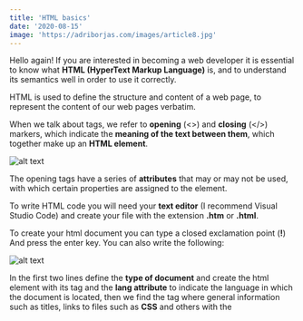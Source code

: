 ```yaml
---
title: 'HTML basics'
date: '2020-08-15'
image: 'https://adriborjas.com/images/article8.jpg'
---
```


Hello again! If you are interested in becoming a web developer it is essential to know what **HTML (HyperText Markup Language)** is, and to understand its semantics well in order to use it correctly.

HTML is used to define the structure and content of a web page, to represent the content of our web pages verbatim. 

When we talk about tags, we refer to **opening** (<>) and **closing** (</>) markers, which indicate the **meaning of the text between them**, which together make up an **HTML element**.

![alt text](https://adriborjas.com/images/htmle.png "html element")

The opening tags have a series of **attributes** that may or may not be used, with which certain properties are assigned to the element.


To write HTML code you will need your **text editor** (I recommend Visual Studio Code) and create your file with the extension **.htm** or **.html**.
 
To create your html document you can type a closed exclamation point (**!**) And press the enter key. You can also write the following:

![alt text](https://adriborjas.com/images/htmlsc.png "html structure")

In the first two lines define the **type of document** and create the html element with its tag and the **lang attribute** to indicate the language in which the document is located, then we find the <head> tag where general information such as titles, links to files such as **CSS** and others with the <title>, <link> and <meta> tags are placed. 

Some tags as <meta> and <img> are **exceptions** and has no closing tag.

Finally we find the <body> tag is where you place the **general content** such as the heading, the sections made up of images, tables, paragraphs, cards, among many things and using a great variety of tags like <header>, <figure>, <section>, <p>, <div>, and others.

